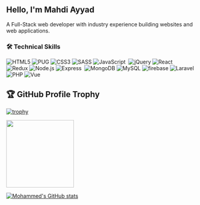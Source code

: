 ## Hello, I'm Mahdi Ayyad
A Full-Stack web developer with industry experience building websites and web applications. 

### [](https://github.com/mahdiayyad#-tech-stack)🛠 Technical Skills

![HTML5](https://img.shields.io/badge/-HTML5-05122A?style=flat&logo=HTML5)&nbsp;![PUG](https://img.shields.io/badge/-PUG-05122A?style=flat&logo=PUG&logoColor=A86454)&nbsp;![CSS3](https://img.shields.io/badge/-CSS3-05122A?style=flat&logo=CSS3&&logoColor=1572B6)&nbsp;![SASS](https://img.shields.io/badge/-SASS-05122A?style=flat&logo=SASS&&logoColor=CC6699)&nbsp;![JavaScript](https://img.shields.io/badge/-JavaScript-05122A?style=flat&logo=javascript&&logoColor=#F7DF1E)
&nbsp;![jQuery](https://img.shields.io/badge/-jQuery-05122A?style=flat&logo=jQuery&&logoColor=0769AD)&nbsp;![React](https://img.shields.io/badge/-React.js-05122A?style=flat&logo=react&&logoColor=#F7DF1E)&nbsp;![Redux](https://img.shields.io/badge/-Redux-05122A?style=flat&logo=Redux&&logoColor=764ABC)&nbsp;![Node.js](https://img.shields.io/badge/-Node.js-05122A?style=flat&logo=node.js&&logoColor=339933)&nbsp;![Express](https://img.shields.io/badge/-Express-05122A?style=flat&logo=express&&logoColor=white)&nbsp;
![MongoDB](https://img.shields.io/badge/-MongoDB-05122A?style=flat&logo=MongoDB&&logoColor=47A248)&nbsp;![MySQL](https://img.shields.io/badge/-MySQL-05122A?style=flat&logo=MySQL&&logoColor=4479A1)&nbsp;![firebase](https://img.shields.io/badge/-Firebase-05122A?style=flat&logo=firebase&&logoColor=FFCA28)&nbsp;![Laravel](https://img.shields.io/badge/-Laravel-05122A?style=flat&logo=laravel&&logoColor=E52030)&nbsp;![PHP](https://img.shields.io/badge/-PHP-05122A?style=flat&logo=php&&logoColor=777BB3)&nbsp;![Vue](https://img.shields.io/badge/-Vue.js-05122A?style=flat&logo=vue.js&&logoColor=41B883)&nbsp;


## 🏆 GitHub Profile Trophy

[![trophy](https://github-profile-trophy.vercel.app/?username=mahdiayyad&row=1&column=6&theme=algolia)](https://github.com/mahdiayyad)

  <img height="180em" src="https://github-readme-stats-eight-theta.vercel.app/api/top-langs/?username=mahdiayyad&layout=compact&langs_count=8&theme=algolia"/> 

[![Mohammed's GitHub stats](https://github-readme-stats.vercel.app/api?username=mahdiayyad&no-bg=true&count_private=true&show_icons=true&theme=algolia)](https://github.com/mahdiayyad)
